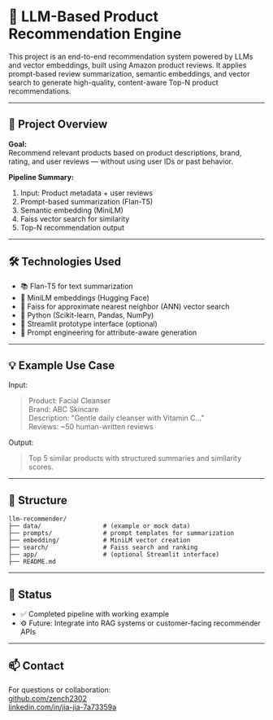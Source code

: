 # 🧠 LLM-Based Product Recommendation Engine

This project is an end-to-end recommendation system powered by LLMs and vector embeddings, built using Amazon product reviews. It applies prompt-based review summarization, semantic embeddings, and vector search to generate high-quality, content-aware Top-N product recommendations.

---

## 📌 Project Overview

**Goal:**  
Recommend relevant products based on product descriptions, brand, rating, and user reviews — without using user IDs or past behavior.

**Pipeline Summary:**  
1. Input: Product metadata + user reviews  
2. Prompt-based summarization (Flan-T5)  
3. Semantic embedding (MiniLM)  
4. Faiss vector search for similarity  
5. Top-N recommendation output

---

## 🛠️ Technologies Used

- 📚 Flan-T5 for text summarization  
- 🔎 MiniLM embeddings (Hugging Face)  
- 🧠 Faiss for approximate nearest neighbor (ANN) vector search  
- 🐍 Python (Scikit-learn, Pandas, NumPy)  
- 🧪 Streamlit prototype interface (optional)  
- 📝 Prompt engineering for attribute-aware generation

---

## 💡 Example Use Case

Input:  
> Product: Facial Cleanser  
> Brand: ABC Skincare  
> Description: "Gentle daily cleanser with Vitamin C..."  
> Reviews: ~50 human-written reviews

Output:  
> Top 5 similar products with structured summaries and similarity scores.

---

## 📂 Structure

```
llm-recommender/
├── data/                 # (example or mock data)
├── prompts/              # prompt templates for summarization
├── embedding/            # MiniLM vector creation
├── search/               # Faiss search and ranking
├── app/                  # (optional Streamlit interface)
├── README.md
```

---

## 🚀 Status

- ✅ Completed pipeline with working example  
- ⚙️ Future: Integrate into RAG systems or customer-facing recommender APIs

---

## 📫 Contact

For questions or collaboration:  
[github.com/zench2302](https://github.com/zench2302)  
[linkedin.com/in/jia-jia-7a73359a](https://linkedin.com/in/jia-jia-7a73359a)
